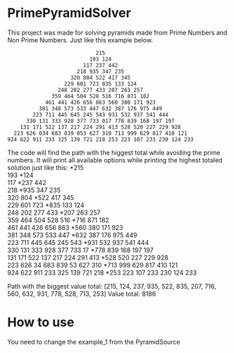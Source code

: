 # PrimePyramidSolver
This project was made for solving pyramids made from Prime Numbers and Non Prime Numbers. Just like this example below.

                                215
                              193 124
                            117 237 442
                          218 935 347 235
                        320 804 522 417 345
                      229 601 723 835 133 124
                    248 202 277 433 207 263 257
                  359 464 504 528 516 716 871 182
                461 441 426 656 863 560 380 171 923
              381 348 573 533 447 632 387 176 975 449
            223 711 445 645 245 543 931 532 937 541 444
          330 131 333 928 377 733 017 778 839 168 197 197
        131 171 522 137 217 224 291 413 528 520 227 229 928
      223 626 034 683 839 053 627 310 713 999 629 817 410 121
    924 622 911 233 325 139 721 218 253 223 107 233 230 124 233


The code will find the path with the higgest total while avoiding the prime numbers. It will print all available options while printing the highest totaled solution just like this: 
                                            *215		
                                          193		*124		
                                      117		*237		442		
                                  218		*935		347		235		
                              320		804		*522		417		345		
                            229		601		723		*835		133		124		
                        248		202		277		433		*207		263		257		
                      359		464		504		528		516		*716		871		182		
                    461		441		426		656		863		*560		380		171		923		
                 381 	348		573		533		447		*632		387		176		975		449		
              223		711		445		645		245		543		*931		532		937		541		444		
           330		131		333		928		377		733		17		*778		839		168		197		197		
        131		171		522		137		217		224		291		413		*528		520		227		229		928		
    223		626		34		683		839		53		627		310		*713		999		629		817		410		121		
924		622		911		233		325		139		721		218		*253		223		107		233		230		124		233		

Path with the biggest value total:   [215, 124, 237, 935, 522, 835, 207, 716, 560, 632, 931, 778, 528, 713, 253]	Value total:   8186


# How to use 

You need to change the example_1 from the PyramidSource
